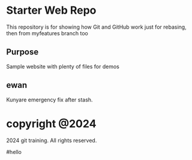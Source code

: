 # Starter Web Repo

This repository is for showing how Git and GitHub work
just for rebasing, then from myfeatures branch too

## Purpose

Sample website with plenty of files for demos

## ewan
Kunyare emergency fix after stash.

# copyright @2024
2024 git training. All rights reserved.

#hello
